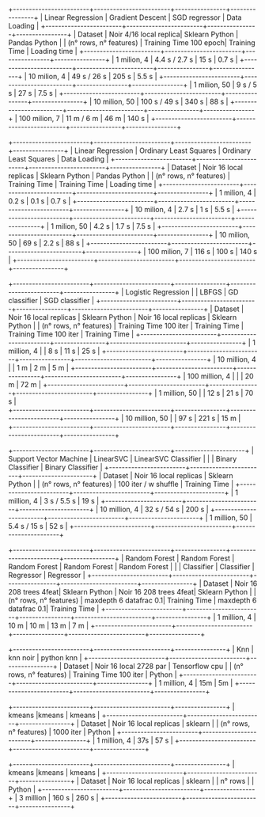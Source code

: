 +------------------------+------------------------+----------------+----------------+
|    Linear Regression   | Gradient Descent       | SGD regressor  | Data Loading   |
+------------------------+------------------------+----------------+----------------+
| Dataset                | Noir 4/16 local replica| Sklearn Python | Pandas Python  |
| (n° rows, n° features) | Training Time 100 epoch| Training Time  | Loading time   |
+------------------------+------------------------+----------------+----------------+
| 1 milion, 4            |       4.4 s / 2.7 s    |      15 s      |      0.7 s     |
+------------------------+------------------------+----------------+----------------+
| 10 milion, 4           |       49 s / 26 s      |      205 s     |      5.5 s     |
+------------------------+------------------------+----------------+----------------+
| 1 milion, 50           |       9 s / 5 s        |      27 s      |      7.5 s     |
+------------------------+------------------------+----------------+----------------+
| 10 milion, 50          |       100 s / 49 s     |      340 s     |      88 s      |
+------------------------+------------------------+----------------+----------------+
| 100 milion, 7          |       11 m / 6 m       |      46 m      |      140 s     |
+------------------------+------------------------+----------------+----------------+





+------------------------+------------------------+------------------------+----------------+
|    Linear Regression   | Ordinary Least Squares | Ordinary Least Squares | Data Loading   |
+------------------------+------------------------+------------------------+----------------+
| Dataset                | Noir 16 local replicas | Sklearn Python         | Pandas Python  |
| (n° rows, n° features) | Training Time          | Training Time          | Loading time   |
+------------------------+------------------------+------------------------+----------------+
| 1 milion, 4            |         0.2 s          |          0.1 s         |      0.7 s     |
+------------------------+------------------------+------------------------+----------------+
| 10 milion, 4           |         2.7 s          |          1 s           |      5.5 s     |
+------------------------+------------------------+------------------------+----------------+
| 1 milion, 50           |         4.2 s          |          1.7 s         |      7.5 s     |
+------------------------+------------------------+------------------------+----------------+
| 10 milion, 50          |         69 s           |          2.2 s         |      88 s      |
+------------------------+------------------------+------------------------+----------------+
| 100 milion, 7          |         116 s          |          100 s         |      140 s     |
+------------------------+------------------------+------------------------+----------------+





+------------------------+------------------------+----------------+------------------------+----------------+
|   Logistic Regression  |                        | LBFGS          | GD classifier          | SGD classifier |
+------------------------+------------------------+----------------+------------------------+----------------+
| Dataset                | Noir 16 local replicas | Sklearn Python | Noir 16 local replicas | Sklearn Python |
| (n° rows, n° features) | Training Time 100 iter | Training Time  | Training Time 100 iter | Training Time  |
+------------------------+------------------------+----------------+------------------------+----------------+
| 1 million, 4            |                        |      8 s       |         11 s           |      25 s      |
+------------------------+------------------------+----------------+------------------------+----------------+
| 10 million, 4           |                        |      1 m       |         2 m            |      5 m       |
+------------------------+------------------------+----------------+------------------------+----------------+
| 100 million, 4          |                        |                |         20 m           |      72 m      |
+------------------------+------------------------+----------------+------------------------+----------------+
| 1 million, 50           |                        |      12 s      |         21 s           |      70 s      |              
+------------------------+------------------------+----------------+------------------------+----------------+
| 10 million, 50          |                        |      97 s      |         221 s          |      15 m      |              
+------------------------+------------------------+----------------+------------------------+----------------+




+------------------------+------------------------+----------------------+
| Support Vector Machine | LinearSVC              | LinearSVC Classifier |
|                        | Binary Classifier      | Binary Classifier    |
+------------------------+------------------------+----------------------+
| Dataset                | Noir 16 local replicas | Sklearn Python       |
| (n° rows, n° features) | 100 iter / w shuffle   | Training Time        |
+------------------------+------------------------+----------------------+
| 1 million, 4            |       3 s / 5.5 s      |         19 s         |
+------------------------+------------------------+----------------------+
| 10 million, 4           |       32 s / 54 s      |         200 s        |
+------------------------+------------------------+----------------------+
| 1 million, 50           |       5.4 s / 15 s     |         52 s         |
+------------------------+------------------------+----------------------+





+------------------------+------------------------+----------------+------------------------+----------------+
|      Random Forest     | Random Forest          | Random Forest  | Random Forest          | Random Forest  |
|                        | Classifier             | Classifier     | Regressor              | Regressor      |
+------------------------+------------------------+----------------+------------------------+----------------+
| Dataset                | Noir 16 208 trees 4feat| Sklearn Python | Noir 16 208 trees 4feat| Sklearn Python |
| (n° rows, n° features) | maxdepth 6 datafrac 0.1| Training Time  | maxdepth 6 datafrac 0.1| Training Time  |
+------------------------+------------------------+----------------+------------------------+----------------+
| 1 million, 4            |           10 m         |      10 m      |          13 m          |      7 m       |
+------------------------+------------------------+----------------+------------------------+----------------+



+------------------------+------------------------+----------------+
|     Knn                |       knn   noir       |   python  knn  | 
+------------------------+------------------------+----------------+
| Dataset                | Noir 16 local 2728 par | Tensorflow cpu |
| (n° rows, n° features) | Training Time 100 iter | Python         |
+------------------------+------------------------+----------------+
| 1 million, 4           |        15m             |       5m       | 
+------------------------+------------------------+----------------+


+------------------------+------------------------+----------------+
|     kmeans             |kmeans                  |  kmeans        | 
+------------------------+------------------------+----------------+
| Dataset                | Noir 16 local replicas | sklearn        |
| (n° rows, n° features) |  1000 iter             | Python         |
+------------------------+------------------------+----------------+
| 1 million, 4           |       37s              |      57 s      | 
+------------------------+------------------------+----------------+


+------------------------+------------------------+----------------+
|     kmeans             |kmeans                  |  kmeans        | 
+------------------------+------------------------+----------------+
| Dataset                | Noir 16 local replicas | sklearn        |
| n° rows                |                        | Python         |
+------------------------+------------------------+----------------+
| 3 million              |        160 s           |     260 s      | 
+------------------------+------------------------+----------------+
